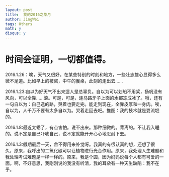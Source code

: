 ```yaml
---
layout: post
title:  我的2016之华月 
author: JingWei
tags: Others
math: y
disqus: y
---
```


时间会证明，一切都值得。
====================================
2016.1.26：唉，天气又很好。在某些特别的时刻和地方，一些壮志雄心显得多么微不足道。比如早上的被窝，中午的餐桌，此刻的走出去……

2016.1.23:自以为好天气不出来遛人是总辜负。自以为可以划船不用桨，扬帆没有风向，可以全靠……浪。可是，可是，连马路牙子上面的水都冻成冰了。哦，还有一句自以为：自己选的路，哭着也要走完。能走到现在，全靠皮厚和一身肉。唉，自以为，人千万不要有太多自以为。哭着走回去吧。推图：我的技术就是耍流氓的。

2016.1.8:最近太乖了，有点害怕。说不出来。那种细微的。背离的。不让我入睡的。说不定是自己吓唬自己，说不定就能开开心心地忍耐下去。

2016.1.3:假期最后一天，舍不得用来补觉呀。我真的有很认真的想，还想了很久，原来，我呼出的二氧化碳可以让植物进行光合作用。原来，我处理人生难题和我处理考试难题是一样一样的。原来，我是个圆，因为妈妈说每个人都有可爱的一面。啊，不好意思，我刚刚说的我没有听清，我的耳朵有一种天生缺陷：我不在乎。